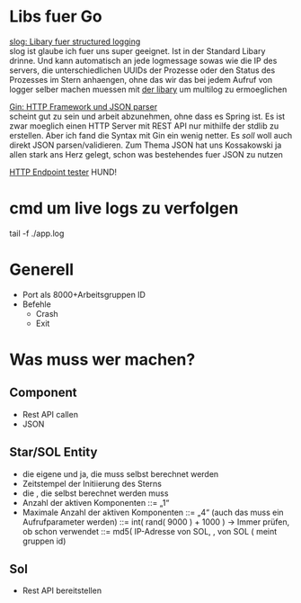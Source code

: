 # Libs fuer Go

[slog: Libary fuer structured logging](https://betterstack.com/community/guides/logging/logging-in-go/) \
slog ist glaube ich fuer uns super geeignet. Ist in der Standard Libary drinne. Und kann automatisch an jede logmessage
sowas wie die IP des servers, die unterschiedlichen UUIDs der Prozesse oder den Status des Prozesses im Stern anhaengen,
ohne das wir das bei jedem Aufruf von logger selber machen muessen
mit [der libary](https://github.com/samber/slog-multi#broadcast-slogmultifanout) um multilog zu ermoeglichen

[Gin: HTTP Framework und JSON parser](https://gin-gonic.com/) \
scheint gut zu sein und arbeit abzunehmen, ohne dass es Spring ist. Es ist zwar moeglich einen HTTP Server mit REST API 
nur mithilfe der stdlib zu erstellen. Aber ich fand die Syntax mit Gin ein wenig netter. Es _soll_ woll auch direkt 
JSON parsen/validieren. Zum Thema JSON hat uns Kossakowski ja allen stark ans Herz gelegt, schon was bestehendes fuer 
JSON zu nutzen 

[HTTP Endpoint tester](https://www.usebruno.com/) HUND!

# cmd um live logs zu verfolgen
tail -f ./app.log

# Generell

- Port als 8000+Arbeitsgruppen ID
- Befehle
    - Crash
    - Exit

# Was muss wer machen?

## Component

- Rest API callen
- JSON

## Star/SOL Entity

- die eigene <COM-UUID> und ja, die muss selbst berechnet werden
- Zeitstempel der Initiierung des Sterns
- die <STAR-UUID>, die selbst berechnet werden muss
- Anzahl der aktiven Komponenten ::= „1“
- Maximale Anzahl der aktiven Komponenten ::= „4“ (auch das muss ein
  Aufrufparameter werden)
  <COM-UUID> ::= int( rand( 9000 ) + 1000 ) -> Immer prüfen, ob schon verwendet
  <STAR-UUID> ::= md5( IP-Adresse von SOL, <ID>, <COM-UUID> von SOL (<ID> meint gruppen id)

## Sol

- Rest API bereitstellen
